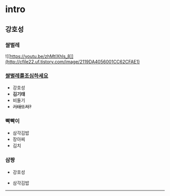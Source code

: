 # intro
## 강호성
### 쌀벌레 
![[https://youtu.be/zhMtIXhls_8]](http://cfile22.uf.tistory.com/image/2119DA4056001CC62CFAE1) 
### [쌀벌레를](https://youtu.be/zhMtIXhls_8)[조심하세요](https://youtu.be/yomnddlkcYA)
* 강호성
* **김기태**
* 비둘기
* ~~기태또져?~~
### 빡빡이
- 삼각김밥
- 장아찌
- 김치
### 삼짱
+ 강호성
* 삼각김밥
<hr/>
